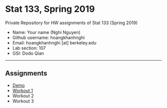# Stat 133, Spring 2019

Private Repository for HW assignments of Stat 133 (Spring 2019)

- Name: Your name (Nghi Nguyen)
- Github username: hoangkhanhnghi
- Email: hoangkhanhnghi [at] berkeley.edu
- Lab section: 107
- GSI: Dodo Qian

-----

## Assignments

- [Demo](demo)
- [Workout 1](workout1)
- Workout 2
- Workout 3


